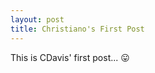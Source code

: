 ```yaml
---
layout: post
title: Christiano's First Post
---
```


This is CDavis' first post... :stuck_out_tongue:
